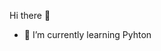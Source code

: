 Hi there 👋


- 🌱 I’m currently learning Pyhton
<!--
**Badm1nd/Badm1nd** is a ✨ _special_ ✨ repository because its `README.md` (this file) appears on your GitHub profile.

- 🌱 I’m currently learning Pyhton
